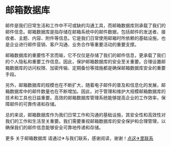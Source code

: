# 邮箱数据库

邮件是我们日常生活和工作中不可或缺的沟通工具，而邮箱数据库则承载了我们的邮件信息。邮箱数据库是指存储在邮箱系统中的邮件数据，包括邮件的发送者、接收者、主题、内容、附件等信息。它是我们日常使用邮箱时所依赖的基础设施，也是企业进行邮件营销、客户沟通、业务合作等重要活动的重要支撑。

邮箱数据库的重要性不言而喻，它不仅仅是存储了我们的邮件信息，更承载了我们的个人隐私和重要工作信息。因此，保护邮箱数据库的安全至关重要。合理设置邮箱数据库的访问权限、加密传输、定期备份等措施都是确保邮箱数据库安全的重要手段。

另外，邮箱数据库的规模也在不断扩大，随着电子邮件的普及和信息化的发展，邮箱数据库中的邮件数量也在不断增加。因此，对于管理和维护大规模邮箱数据库的技术和工具也日益重要。高效的邮箱数据库管理系统能够提高企业的工作效率，保障邮件的可靠传递和存储。

总的来说，邮箱数据库作为我们日常工作和沟通的基础设施，其安全性和高效性对我们的工作和生活至关重要。我们需要重视邮箱数据库的安全保护和合理管理，以确保我们的邮件信息能够安全可靠地传递和存储。

更多 关于邮箱数据库 请通过✈与我们联系，感谢阅读，谢谢！[点这✈里联系](https://w.k02.cc)